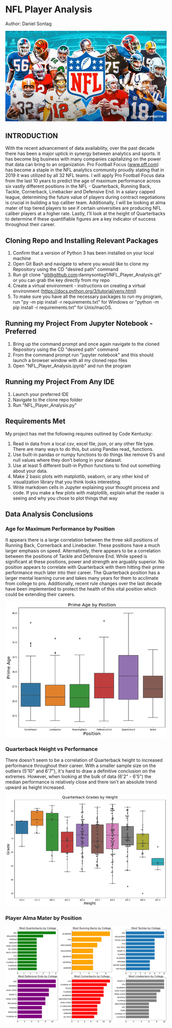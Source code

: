 # NFL Player Analysis
Author: Daniel Sontag

![Screenshot](NFL_Players.png)


## INTRODUCTION

With the recent advancement of data availability, over the past decade there has been a major uptick in synergy between analytics and sports. It has become big business with many companies capitalizing on the power that data can bring to an organization. Pro Football Focus (www.pff.com) has become a staple in the NFL analytics community proudly stating that in 2019 it was utilized by all 32 NFL teams. I will apply Pro Football Focus data from the last 10 years to predict the age of maximum performance across six vastly different positions in the NFL - Quarterback, Running Back, Tackle, Cornerback, Linebacker and Defensive End. In a salary capped league, determining the future value of players during contract negotiations is crucial in building a top caliber team. Additionally, I will be looking at alma mater of top tiered players to see if certain universities are producing NFL caliber players at a higher rate. Lastly, I'll look at the height of Quarterbacks to determine if these quantifiable figures are a key indicator of success throughout their career.


## Cloning Repo and Installing Relevant Packages
1. Confirm that a version of Python 3 has been installed on your local machine
3. Open Git Bash and navigate to where you would like to clone my Repository using the CD "desired path" command
5. Run git clone "git@github.com:dannysontag1/NFL_Player_Analysis.git" or you can grab the key directly from my repo
6. Create a virtual environment - instructions on creating a virtual environment (https://docs.python.org/3/tutorial/venv.html)
7. To make sure you have all the necessary packages to run my program, run "py -m pip install -r requirements.txt" for Windows or "python -m pip install -r requirements.txt" for Unix/macOS. 

## Running my Project From Jupyter Notebook - Preferred
1. Bring up the command prompt and once again navigate to the cloned Repository using the CD "desired path" command
2. From the command prompt run "jupyter notebook" and this should launch a browser window with all my cloned repo files
3. Open "NFL_Player_Analysis.ipynb" and run the program

## Running my Project From Any IDE
1. Launch your preferred IDE
2. Navigate to the clone repo folder
3. Run "NFL_Player_Analysis.py"


## Requirements Met
My project has met the following requires outlined by Code Kentucky:
1. Read in data from a local csv, excel file, json, or any other file type. There are many ways to do this, but using Pandas read_ functions.
2. Use built-in pandas or numpy functions to do things like remove 0’s and null values where they don’t belong in your dataset. 
3. Use at least 5 different built-in Python functions to find out something about your data.
4. Make 2 basic plots with matplotlib, seaborn, or any other kind of visualization library that you think looks interesting.
5. Write markdown cells in Jupyter explaining your thought process and code. If you make a few plots with matplotlib, explain what the reader is seeing and why you chose to plot things that way


## Data Analysis Conclusions
### Age for Maximum Performance by Position
It appears there is a large correlation between the three skill positions of Running Back, Cornerback and Linebacker. These positions have a much larger emphasis on speed. Alternatively, there appears to be a correlation between the positions of Tackle and Defensive End. While speed is significant at these positions, power and strength are arguably superior. No position appears to correlate with Quarterback with them hitting their prime performance much later into their career. The Quarterback position has a larger mental learning curve and takes many years for them to acclimate from college to pro. Additionally, recent rule changes over the last decade have been implemented to protect the health of this vital position which could be extending their careers.

![Screenshot](Position_Grade_Boxplot.png)

### Quarterback Height vs Performance
There doesn't seem to be a correlation of Quarterback height to increased performance throughout their career. With a smaller sample size on the outliers (5'10" and 6'7"), it's hard to draw a definitive conclusion on the extremes. However, when looking at the bulk of data (6'2" - 6'5") the median performance is relatively close and there isn't an absolute trend upward as height increased. 

![Screenshot](QBHeight_vs_Grade_Boxplot.png)


### Player Alma Mater by Position

![Screenshot](College_AlmaMater_Boxplot.png)








